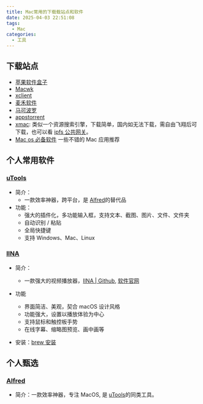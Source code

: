 ```yaml
---
title: Mac常用的下载载站点和软件
date: 2025-04-03 22:51:08
tags:
  - Mac
categories:
  - 工具
---
```




## 下载站点

- [苹果软件盒子](https://www.macappbox.com/)
- [Macwk](https://macwk.com.cn/)
- [xclient](https://xclient.info/)
- [麦禾软件](https://machub.cn/)
- [马可波罗](https://www.macbl.com/)
- [appstorrent](https://appstorrent.ru/)
- [xmac](https://xmac.app/): 类似一个资源搜索引擎，下载简单，国内如无法下载，需自由飞翔后可下载，也可以看 [ipfs 公共网关](https://iui.su/2753/)。
- [Mac os 必备软件](https://iui.su/2319/) 一些不错的 Mac 应用推荐



## 个人常用软件

### [uTools](https://www.u-tools.cn/index.html)

- 简介：
  - 一款效率神器，跨平台，是 [Alfred](https://www.alfredapp.com/)的替代品
- 功能：
  - 强大的插件化，多功能输入框，支持文本、截图、图片、文件、文件夹
  - 自动识别 / 粘贴
  - 全局快捷键
  - 支持 Windows、Mac、Linux

###  [IINA](https://iina.io/)

- 简介：
  - 一款强大的视频播放器，[IINA | Github](https://github.com/iina/iina), [软件官网](https://iina.io/)
- 功能
  - 界面简洁、美观，契合 macOS 设计风格
  - 功能强大，设置以播放体验为中心
  - 支持鼠标和触控板手势
  - 在线字幕、缩略图预览、画中画等

- 安装：[brew 安装](https://formulae.brew.sh/cask/iina)



## 个人甄选

### [Alfred](https://www.alfredapp.com/)

- 简介：一款效率神器，专注 MacOS, 是 [uTools](https://www.u-tools.cn/index.html)的同类工具。

